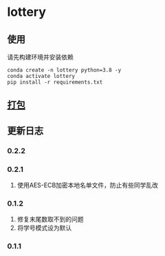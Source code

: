 # lottery

## 使用

请先构建环境并安装依赖

```shell
conda create -n lottery python=3.8 -y
conda activate lottery
pip install -r requirements.txt
```

## [打包](pyinstaller.md)

## 更新日志


### 0.2.2

### 0.2.1

1. 使用AES-ECB加密本地名单文件，防止有些同学乱改

### 0.1.2

1. 修复末尾数取不到的问题
2. 将学号模式设为默认

### 0.1.1
